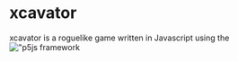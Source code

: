 # xcavator
xcavator is a roguelike game written in Javascript using the !["p5js framework](http://p5js.org/)

